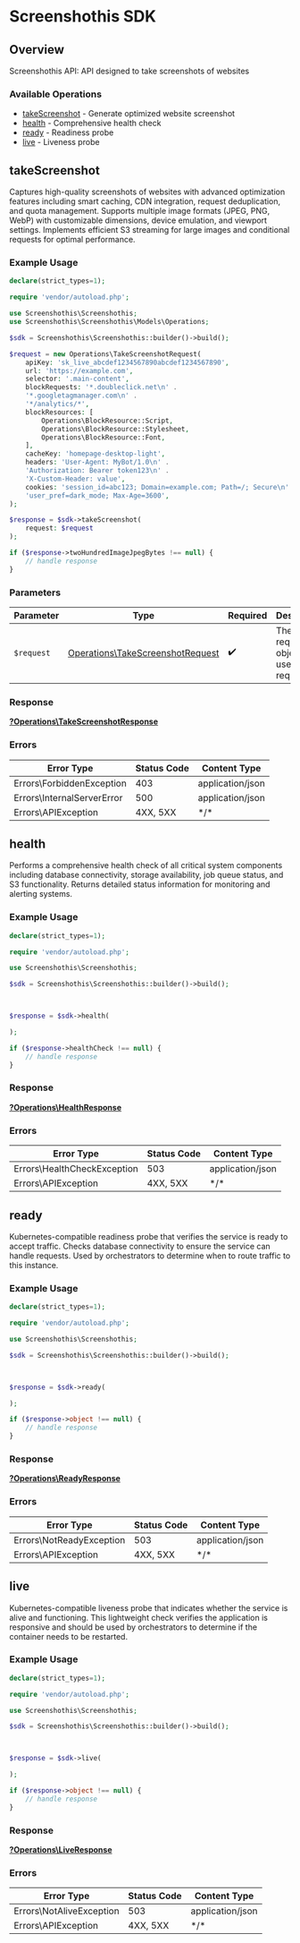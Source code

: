 # Screenshothis SDK

## Overview

Screenshothis API: API designed to take screenshots of websites

### Available Operations

* [takeScreenshot](#takescreenshot) - Generate optimized website screenshot
* [health](#health) - Comprehensive health check
* [ready](#ready) - Readiness probe
* [live](#live) - Liveness probe

## takeScreenshot

Captures high-quality screenshots of websites with advanced optimization features including smart caching, CDN integration, request deduplication, and quota management. Supports multiple image formats (JPEG, PNG, WebP) with customizable dimensions, device emulation, and viewport settings. Implements efficient S3 streaming for large images and conditional requests for optimal performance.

### Example Usage

```php
declare(strict_types=1);

require 'vendor/autoload.php';

use Screenshothis\Screenshothis;
use Screenshothis\Screenshothis\Models\Operations;

$sdk = Screenshothis\Screenshothis::builder()->build();

$request = new Operations\TakeScreenshotRequest(
    apiKey: 'sk_live_abcdef1234567890abcdef1234567890',
    url: 'https://example.com',
    selector: '.main-content',
    blockRequests: '*.doubleclick.net\n' .
    '*.googletagmanager.com\n' .
    '*/analytics/*',
    blockResources: [
        Operations\BlockResource::Script,
        Operations\BlockResource::Stylesheet,
        Operations\BlockResource::Font,
    ],
    cacheKey: 'homepage-desktop-light',
    headers: 'User-Agent: MyBot/1.0\n' .
    'Authorization: Bearer token123\n' .
    'X-Custom-Header: value',
    cookies: 'session_id=abc123; Domain=example.com; Path=/; Secure\n' .
    'user_pref=dark_mode; Max-Age=3600',
);

$response = $sdk->takeScreenshot(
    request: $request
);

if ($response->twoHundredImageJpegBytes !== null) {
    // handle response
}
```

### Parameters

| Parameter                                                                            | Type                                                                                 | Required                                                                             | Description                                                                          |
| ------------------------------------------------------------------------------------ | ------------------------------------------------------------------------------------ | ------------------------------------------------------------------------------------ | ------------------------------------------------------------------------------------ |
| `$request`                                                                           | [Operations\TakeScreenshotRequest](../../Models/Operations/TakeScreenshotRequest.md) | :heavy_check_mark:                                                                   | The request object to use for the request.                                           |

### Response

**[?Operations\TakeScreenshotResponse](../../Models/Operations/TakeScreenshotResponse.md)**

### Errors

| Error Type                 | Status Code                | Content Type               |
| -------------------------- | -------------------------- | -------------------------- |
| Errors\ForbiddenException  | 403                        | application/json           |
| Errors\InternalServerError | 500                        | application/json           |
| Errors\APIException        | 4XX, 5XX                   | \*/\*                      |

## health

Performs a comprehensive health check of all critical system components including database connectivity, storage availability, job queue status, and S3 functionality. Returns detailed status information for monitoring and alerting systems.

### Example Usage

```php
declare(strict_types=1);

require 'vendor/autoload.php';

use Screenshothis\Screenshothis;

$sdk = Screenshothis\Screenshothis::builder()->build();



$response = $sdk->health(

);

if ($response->healthCheck !== null) {
    // handle response
}
```

### Response

**[?Operations\HealthResponse](../../Models/Operations/HealthResponse.md)**

### Errors

| Error Type                  | Status Code                 | Content Type                |
| --------------------------- | --------------------------- | --------------------------- |
| Errors\HealthCheckException | 503                         | application/json            |
| Errors\APIException         | 4XX, 5XX                    | \*/\*                       |

## ready

Kubernetes-compatible readiness probe that verifies the service is ready to accept traffic. Checks database connectivity to ensure the service can handle requests. Used by orchestrators to determine when to route traffic to this instance.

### Example Usage

```php
declare(strict_types=1);

require 'vendor/autoload.php';

use Screenshothis\Screenshothis;

$sdk = Screenshothis\Screenshothis::builder()->build();



$response = $sdk->ready(

);

if ($response->object !== null) {
    // handle response
}
```

### Response

**[?Operations\ReadyResponse](../../Models/Operations/ReadyResponse.md)**

### Errors

| Error Type               | Status Code              | Content Type             |
| ------------------------ | ------------------------ | ------------------------ |
| Errors\NotReadyException | 503                      | application/json         |
| Errors\APIException      | 4XX, 5XX                 | \*/\*                    |

## live

Kubernetes-compatible liveness probe that indicates whether the service is alive and functioning. This lightweight check verifies the application is responsive and should be used by orchestrators to determine if the container needs to be restarted.

### Example Usage

```php
declare(strict_types=1);

require 'vendor/autoload.php';

use Screenshothis\Screenshothis;

$sdk = Screenshothis\Screenshothis::builder()->build();



$response = $sdk->live(

);

if ($response->object !== null) {
    // handle response
}
```

### Response

**[?Operations\LiveResponse](../../Models/Operations/LiveResponse.md)**

### Errors

| Error Type               | Status Code              | Content Type             |
| ------------------------ | ------------------------ | ------------------------ |
| Errors\NotAliveException | 503                      | application/json         |
| Errors\APIException      | 4XX, 5XX                 | \*/\*                    |